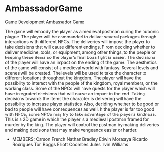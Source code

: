 # AmbassadorGame
Game Development Ambassador Game

The game will embody the player as a medieval postman during the bubonic plague. 
The player will be commanded to deliver several packages through interactions with different NPCs. 
The deliveries will impose the player to take decisions that will cause different endings. F
rom deciding whether to deliver medicine, tools, or equipment, among other things, to the people or keeping these items so the player’s final boss fight is easier. 
The decisions of the player will have an impact on the ending of the game.
The aesthetics of the game will consist of a medieval world with fantasy. 
Several levels and scenes will be created. 
The levels will be used to take the character to different locations throughout the kingdom.
The player will have the possibility to interact with the people of the kingdom, royal members, or the working class. 
Some of the NPCs will have quests for the player which will have integrated decisions that will cause an impact in the end. 
Taking decisions towards the items the character is delivering will have the possibility to increase player statistics. 
Also, deciding whether to be good or bad to people will have consequences as well. If the player is far too good with NPCs, 
some NPCs may try to take advantage of the player’s kindness.
This is a 2D game in which the player is a medieval postman framed for murder by the king. 
The player will control the postman by making deliveries and making decisions that may make vengeance easier or harder.


* MEMBERS:
Carson French
Nathan Bradley
Edwin Morataya
Ricardo Rodrigues
Tori Boggs
Elliott Coombes
Jules Irvin Williams
